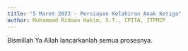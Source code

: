 ```yaml
---
title: "5 Maret 2023 - Persiapan Kelahiran Anak Ketiga"
author: Muhammad Ridwan Hakim, S.T., CPITA, ITPMCP
---
```


 Bismillah Ya Allah lancarkanlah semua prosesnya.
